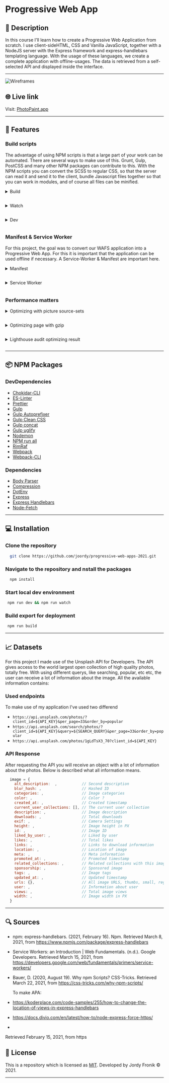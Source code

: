 # Progressive Web App

## 🔦 **Description**

In this course I'll learn how to create a Progressive Web Application from scratch. I use client-sideHTML, CSS and Vanilla JavaScript, together with a NodeJS server with the Express framework and express-handlebars templating language. With the usage of these languages, we create a complete application with offline-usages. The data is retrieved from a self-selected API and displayed inside the interface.

---

![Wireframes](https://user-images.githubusercontent.com/48051912/112618251-3a1fdc00-8e26-11eb-88b3-67b009517ca5.png)

## 🌐 **Live link**

Visit: [PhotoPaint.app](https://photopaint.herokuapp.com/)

---

## 🚀 **Features**

### **Build scripts**

<!-- #### **Build** -->

The advantage of using NPM scripts is that a large part of your work can be automated. There are several ways to make use of this. Grunt, Gulp, PostCSS and many other NPM packages can contribute to this. With the NPM scripts you can convert the SCSS to regular CSS, so that the server can read it and send it to the client, bundle Javascript files together so that you can work in modules, and of course all files can be minified.

<details style="margin: 1em 0;">
  <summary style="margin: 1em 0;">Build</summary>

Inside my project I make use of three different build-scripts. The build scripts bundles my code, minify them and store them inside a `dist` folder. The `dist` folder will be used for the client. All my client-side code will be used in here, like my CSS, JavaScript, Service Worker, Manifest & all the assets. With the `prebuild` command I remove the current existing `dist` folder. The `build` command performs the three tasks, and stores all the needed files inside the `dist` folder.

```json
"prebuild": "rimraf ./dist",
"build": "npm-run-all build:static:css build:static:js build:assets",
"build:static:css": "node scripts/build_css.js",
"build:static:js": "webpack --config webpack.config.js",
"build:assets": "node scripts/build_assets.js",
```

</details>

<details style="margin: 1em 0;">
  <summary style="margin: 1em 0;">Watch</summary>

To be able to watch all the files in development mode, without using the `build` command every time during the development process, the `watch` command will be able to help you. By using this script, the `chokidar` package will watch all the files on your localhost, and update these files as soon as a change is made. The single `watch` command provides all the code that will be changed inside the JavaScript, CSS or assets folder.

```json
"watch": "run-p watch:*",
"watch:js": "chokidar 'public/js/*.js' --command 'npm run build:static:js'",
"watch:css": "chokidar 'public/css/*.css' && 'public/css/pages/*.css' --command 'npm run build:static:css'",
"watch:assets": "chokidar 'public/**/*.*' --command 'npm run build:assets'"
```

</details>

<details style="margin: 1em 0;">
  <summary style="margin: 1em 0;">Dev</summary>

To open the application in development mode, you will need to access the `dev` command. This uses the nodemon package, so when there will be a file changed for the server, this will automatically refresh the server. This makes all changes on the server immediately visible. When the application is deployed, for example to Heroku, the host will provide the `start` script, to start the server when visiting this project.

```json
"start": "node app.js",
"dev": "nodemon app.js",
```

</details>

### **Manifest & Service Worker**

For this project, the goal was to convert our WAFS application into a Progressive Web App. For this it is important that the application can be used offline if necessary. A Service-Worker & Manifest are important here.

<details style="margin: 1em 0;">
  <summary style="margin: 1em 0;">Manifest</summary>

A `manifest.json` is a file that passes information to the browser about your Progressive Web Application, and how it should behave when installed on a desktop or mobile. A `manifest` file must include a name, icon and start path.

</details>

<details style="margin: 1em 0;">
  <summary style="margin: 1em 0;">Service Worker</summary>

A Service Worker ensures that you as a developer can manage / manipulate **network** traffic, **cache** files, add push **notifications**, and so on.

</details>

### **Performance matters**

<details style="margin: 1em 0;">
  <summary style="margin: 1em 0;">Optimizing with picture source-sets</summary>

To optimize all the images in my web application, I used the picture element of HTML, and added the lazy loading attribute. The advantage of this is that a suitable image is loaded at the correct resolution. For example, it is of little use to load a full-HD image for mobile, if the viewport is only 400px wide.

On the homepage, it had little effect, with a minimum gain of 50ms. However, it has had a lot of effect on the detail page, taking more than 1 full second off the ** load **, saving 5MB in terms of resources retrieved

```html
<picture>
  <source media="(min-width: 760px)" srcset="{{this.src.regular}}" />
  <source media="(min-width: 460px)" srcset="{{this.src.small}}" />
  <img src="{{this.src}}" alt="{{this.alt}}" id="" loading="lazy" />
</picture>
```

**Optimize homepage images with picture sourceset**

![Optimize homepage images with picture sourceset](https://user-images.githubusercontent.com/48051912/112612494-45233e00-8e1f-11eb-9267-450498c718dc.png)

**Optimize detailpage image with picture sourceset**

![Optimize Detail page image  with picture sourceset](https://user-images.githubusercontent.com/48051912/112611345-fd4fe700-8e1d-11eb-853b-bece4897535d.png)

</details>

<details style="margin: 1em 0;">
  <summary style="margin: 1em 0;">Optimizing page with gzip</summary>

With the usage of the NPM package [compression](https://www.npmjs.com/package/compression) will it compress all the rendered files from the server. For example my CSS and JS bundles will be compressed and send to the client. It gained small improvements on the home-page, but again a blazing fast render on the detail page.

```js
const compression = require('compression')

app.use(compression())
```

![Optimizing page with gzip](https://user-images.githubusercontent.com/48051912/112613718-b0214480-8e20-11eb-9992-1318c0da3659.png)

</details>

<details style="margin: 1em 0;">
  <summary style="margin: 1em 0;">Lighthouse audit optimizing result</summary>

In the end I started to get my score in lighthouse as high as possible. By running different tests and adjusting the feedback given, the score has improved little by little to the below.

![Lighthouse audit](https://user-images.githubusercontent.com/48051912/112616907-9255de80-8e24-11eb-9397-370509f67448.png)

</details>

<!-- #### **Optimizing page with gzip**

With the usage of the NPM package [compression](https://www.npmjs.com/package/compression) will it compress all the rendered files from the server. For example my CSS and JS bundles will be compressed and send to the client.

It gained small improvements on the home-page, but again a blazing fast render on the detail page.

```js
const compression = require('compression')

app.use(compression())
```

![Optimizing page with gzip](https://user-images.githubusercontent.com/48051912/112613718-b0214480-8e20-11eb-9992-1318c0da3659.png)

#### **Lighthouse audit optimizing result**

In the end I started to get my score in lighthouse as high as possible. By running different tests and adjusting the feedback given, the score has improved little by little to the below.

![Lighthouse audit](https://user-images.githubusercontent.com/48051912/112616907-9255de80-8e24-11eb-9397-370509f67448.png) -->

---

## 📦 **NPM Packages**

### **DevDependencies**

- [Chokidar-CLI](https://www.npmjs.com/package/chokidar-cli)
- [ES-Linter](https://www.npmjs.com/package/eslint)
- [Prettier](https://www.npmjs.com/package/prettier)
- [Gulp](https://www.npmjs.com/package/gulp)
- [Gulp Autoprefixer](https://www.npmjs.com/package/gulp-autoprefixer)
- [Gulp Clean CSS](https://www.npmjs.com/package/gulp-clean-css)
- [Gulp concat](https://www.npmjs.com/package/gulp-concat)
- [Gulp uglify](https://www.npmjs.com/package/gulp-uglify)
- [Nodemon](https://www.npmjs.com/package/nodemon)
- [NPM run all](https://www.npmjs.com/package/npm-run-all)
- [RimRaf](https://www.npmjs.com/package/rimraf)
- [Webpack](https://www.npmjs.com/package/webpack)
- [Webpack-CLI](https://www.npmjs.com/package/webpack-cli)

### **Dependencies**

- [Body Parser](https://www.npmjs.com/package/body-parser)
- [Compression](https://www.npmjs.com/package/compression)
- [DotEnv](npmjs.com/package/dotenv)
- [Express](https://www.npmjs.com/package/express)
- [Express Handlebars](https://www.npmjs.com/package/express-handlebars)
- [Node-Fetch](https://www.npmjs.com/package/node-fetch)

---

## 💻 **Installation**

### Clone the repository

```bash
  git clone https://github.com/joordy/progressive-web-apps-2021.git
```

### Navigate to the repository and nstall the packages

```bash
  npm install
```

### Start local dev environment

```bash
 npm run dev && npm run watch
```

### Build export for deployment

```bash
 npm run build
```

---

## 📈 **Datasets**

For this project I made use of the Unsplash API for Developers. The API gives access to the world largest open collection of high quality photos, totally free. With using different querys, like searching, popular, etc etc, the user can receive a lot of information about the image. All the available information contains:

### Used endpoints

To make use of my application I've used two differend

- `https://api.unsplash.com/photos/?client_id=${API_KEY}&per_page=33&order_by=popular`
- `https://api.unsplash.com/search/photos/?client_id=${API_KEY}&query=${SEARCH_QUERY}&per_page=33&order_by=popular `
- `https://api.unsplash.com/photos/1gLdTsX3_70?client_id=${API_KEY}`

### API Response

After requesting the API you will receive an object with a lot of information about the photos. Below is described what all information means.

```js
  image = {
    alt_description:  ,           // Second description
    blur_hash: ,                  // Hashed ID
    categories: ,                 // Image categories
    color: ,                      // Color ?
    created_at: ,                 // Created timestamp
    current_user_collections: [], // The current user collection
    description: ,                // Image description
    downloads: ,                  // Total downloads
    exif: ,                       // Camera Settings
    height: ,                     // Image height in PX
    id: ,                         // Image ID
    liked_by_user: ,              // Liked by user
    likes: ,                      // Total likes
    links: ,                      // Links to download information
    location: ,                   // Location of image
    meta: ,                       // Meta information
    promoted_at: ,                // Promoted timestamp
    related_collections: ,        // Related collections with this image
    sponsorship: ,                // Sponsored image
    tags: ,                       // Image tags
    updated_at: ,                 // Updated timestamp
    urls: {},                     // All image URLS, thumbs, small, regular, full, raw
    user: ,                       // Information about user
    views: ,                      // Total image views
    width: ,                      // Image width in PX
  }
```

---

## 🔍 **Sources**

- npm: express-handlebars. (2021, February 16). Npm. Retrieved March 8, 2021, from https://www.npmjs.com/package/express-handlebars
- Service Workers: an Introduction | Web Fundamentals. (n.d.). Google Developers. Retrieved March 15, 2021, from https://developers.google.com/web/fundamentals/primers/service-workers/
- Bauer, D. (2020, August 19). Why npm Scripts? CSS-Tricks. Retrieved March 22, 2021, from https://css-tricks.com/why-npm-scripts/

  To make APA:

- https://koderplace.com/code-samples/255/how-to-change-the-location-of-views-in-express-handlebars
- https://docs.divio.com/en/latest/how-to/node-express-force-https/
-

Retrieved February 15, 2021, from https

## 🔐 **License**

This is a repository which is licensed as [MIT](https://github.com/joordy/progressive-web-apps-2021/blob/master/LICENSE). Developed by Jordy Fronik ©️ 2021.

---

<!-- Add a link to your live demo in Github Pages 🌐-->

<!-- ☝️ replace this description with a description of your own work -->

<!-- replace the code in the /docs folder with your own, so you can showcase your work with GitHub Pages 🌍 -->

<!-- Add a nice poster image here at the end of the week, showing off your shiny frontend 📸 -->

<!-- Maybe a table of contents here? 📚 -->

<!-- How about a section that describes how to install this project? 🤓 -->

<!-- ...but how does one use this project? What are its features 🤔 -->

<!-- What external data source is featured in your project and what are its properties 🌠 -->

<!-- Maybe a checklist of done stuff and stuff still on your wishlist? ✅ -->

<!-- How about a license here? 📜 (or is it a licence?) 🤷 -->
